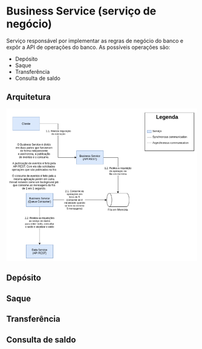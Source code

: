 # Business Service (serviço de negócio)

Serviço responsável por implementar as regras de negócio do banco e
expôr a API de operações do banco. As possíveis operações são:

- Depósito
- Saque
- Transferência
- Consulta de saldo

## Arquitetura

![Diagrama da Arquitetura](../docs/ServidorDeNegocio.png)

## Depósito

## Saque

## Transferência

## Consulta de saldo
